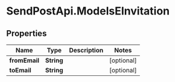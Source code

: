 # SendPostApi.ModelsEInvitation

## Properties
Name | Type | Description | Notes
------------ | ------------- | ------------- | -------------
**fromEmail** | **String** |  | [optional] 
**toEmail** | **String** |  | [optional] 
